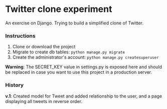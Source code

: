 # Twitter clone experiment

An exercise on Django. Trying to build a simplified clone of Twitter.

### Instructions

1. Clone or download the project 
1. Migrate to create db tables: ```python manage.py migrate```
1. Create the administrator's account: ```python manage.py createsuperuser```

**Warning**: The SECRET_KEY value in settings.py is exposed here and should be replaced in case you want to use
this project in a production server.


### History

**v.1**: Created model for Tweet and added relationship to the user, and a 
page displaying all tweets in reverse order.

